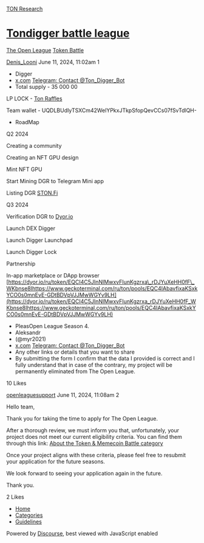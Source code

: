[TON Research](/)

# [Tondigger battle league](/t/tondigger-battle-league/24897)

[The Open League](/c/the-open-league/token-leaderboard/57)  [Token Battle](/c/the-open-league/token-leaderboard/57) 

    

[Denis\_Looni](https://tonresear.ch/u/Denis_Looni)  June 11, 2024, 11:02am  1

*   Digger
*   [x.com](https://x.com/ton_digger-) [Telegram: Contact @Ton\_Digger\_Bot](https://t.me/Ton_Digger_Bot)
*   Total supply - 35 000 00

LP LOCK - [Ton Raffles](https://tonraffles.app/lock/EQC4IAbavfixaKSxkYCO0s0mnEvE-GDtBDVpVJJMwWGYv9LH)

Team wallet - UQDLBUdIyTSXCm42WelYPkxJTkpSfopQevCCs07fSvTdlQH-

*   RoadMap

Q2 2024

Creating a community

Creating an NFT GPU design

Mint NFT GPU

Start Mining DGR to Telegram Mini app

Listing DGR [STON.Fi](http://STON.Fi)

Q3 2024

Verification DGR to [Dyor.io](http://Dyor.io)

Launch DEX Digger

Launch Digger Launchpad

Launch Digger Lock

Partnership

In-app marketplace or DApp browser  
[https://dyor.io/ru/token/EQCI4C5JInNIMwxvFIunKgzrxa\_rDJYuXeHH0fF\_WKbnse8Ihttps://www.geckoterminal.com/ru/ton/pools/EQC4IAbavfixaKSxkYCO0s0mnEvE-GDtBDVpVJJMwWGYv9LH](https://dyor.io/ru/token/EQCI4C5JInNIMwxvFIunKgzrxa_rDJYuXeHH0fF_WKbnse8Ihttps://www.geckoterminal.com/ru/ton/pools/EQC4IAbavfixaKSxkYCO0s0mnEvE-GDtBDVpVJJMwWGYv9LH)

*   PleasOpen League Season 4.
*   Aleksandr
*   (@myr2021)
*   [x.com](https://x.com/ton_digger-) [Telegram: Contact @Ton\_Digger\_Bot](https://t.me/Ton_Digger_Bot)
*   Any other links or details that you want to share
*   By submitting the form I confirm that the data I provided is correct and I fully understand that in case of the contrary, my project will be permanently eliminated from The Open League.

  10 Likes

[openleaguesupport](https://tonresear.ch/u/openleaguesupport) June 11, 2024, 11:08am  2

Hello team,

Thank you for taking the time to apply for The Open League.

After a thorough review, we must inform you that, unfortunately, your project does not meet our current eligibility criteria. You can find them through this link: [About the Token & Memecoin Battle category](https://tonresear.ch/t/about-the-token-memecoin-battle-category/1274/)

Once your project aligns with these criteria, please feel free to resubmit your application for the future seasons.

We look forward to seeing your application again in the future.

Thank you.

  2 Likes

*   [Home](/)
*   [Categories](/categories)
*   [Guidelines](/guidelines)

Powered by [Discourse](https://www.discourse.org), best viewed with JavaScript enabled